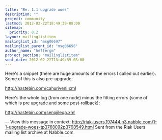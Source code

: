 ```yaml
---
title: "Re: 1.1 upgrade woes"
description: ""
project: community
lastmod: 2012-02-22T18:49:39-08:00
sitemap:
  priority: 0.2
layout: mailinglistitem
mailinglist_id: "msg06697"
mailinglist_parent_id: "msg06696"
author_name: "heffergm"
project_section: "mailinglistitem"
sent_date: 2012-02-22T18:49:39-08:00
---
```



Here's a snippet (there are huge amounts of the errors I called out earlier).
Some of this is also pre-upgrade:

http://hastebin.com/cahuriveni.xml

Here's the whole log (from one node) minus the fitting errors (some of which
is pre upgrade and some post-rollback):

http://hastebin.com/senojileqa.xml

--
View this message in context: 
http://riak-users.197444.n3.nabble.com/1-1-upgrade-woes-tp3768092p3768549.html
Sent from the Riak Users mailing list archive at Nabble.com.

